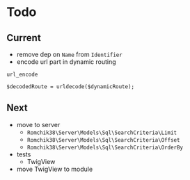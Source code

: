 # Todo

## Current

- remove dep on `Name` from `Identifier`
- encode url part in dynamic routing

`url_encode`

`$decodedRoute = urldecode($dynamicRoute);`

## Next

- move to server
  - `Romchik38\Server\Models\Sql\SearchCriteria\Limit`
  - `Romchik38\Server\Models\Sql\SearchCriteria\Offset`
  - `Romchik38\Server\Models\Sql\SearchCriteria\OrderBy`
- tests  
  - TwigView  
- move TwigView to module  
